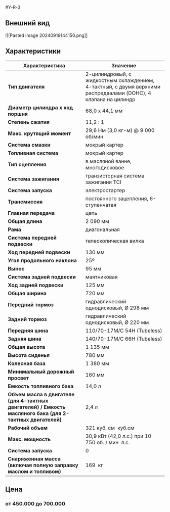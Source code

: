 #Y-R-3
## Внешний вид

![[Pasted image 20240919144150.png]]

## Характеристики

| Характеристика                                                                                             | Значение                                                                                                        |
| ---------------------------------------------------------------------------------------------------------- | --------------------------------------------------------------------------------------------------------------- |
| **Тип двигателя**                                                                                          | 2-цилиндровый, с жидкостным охлаждением, 4-тактный, с двумя верхними распредвалами (DOHC), 4 клапана на цилиндр |
| **Диаметр цилиндра x ход поршня**                                                                          | 68,0 x 44,1 мм                                                                                                  |
| **Степень сжатия**                                                                                         | 11,2 : 1                                                                                                        |
| **Макс. крутящий момент**                                                                                  | 29,6 Нм (3,0 кг-м) @ 9 000 об/мин                                                                               |
| **Система смазки**                                                                                         | мокрый картер                                                                                                   |
| **Топливная система**                                                                                      | мокрый картер                                                                                                   |
| **Тип сцепления**                                                                                          | в масляной ванне, многодисковое                                                                                 |
| **Система зажигания**                                                                                      | транзисторная система зажигания TCI                                                                             |
| **Система запуска**                                                                                        | электростартер                                                                                                  |
| **Трансмиссия**                                                                                            | постоянного зацепления, 6-ступенчатая                                                                           |
| **Главная передача**                                                                                       | цепь                                                                                                            |
| **Общая длина**                                                                                            | 2 090 мм                                                                                                        |
| **Рама**                                                                                                   | диагональная                                                                                                    |
| **Система передней подвески**                                                                              | телескопическая вилка                                                                                           |
| **Ход передней подвески**                                                                                  | 130 мм                                                                                                          |
| **Угол продольного наклона**                                                                               | 25º                                                                                                             |
| **Вынос**                                                                                                  | 95 мм                                                                                                           |
| **Система задней подвески**                                                                                | маятниковая                                                                                                     |
| **Ход задней подвески**                                                                                    | 125 мм                                                                                                          |
| **Общая ширина**                                                                                           | 720 мм                                                                                                          |
| **Передний тормоз**                                                                                        | гидравлический однодисковый, Ø 298 мм                                                                           |
| **Задний тормоз**                                                                                          | гидравлический однодисковый, Ø 220 мм                                                                           |
| **Передняя шина**                                                                                          | 110/70-17M/C 54H (Tubeless)                                                                                     |
| **Задняя шина**                                                                                            | 140/70-17M/C 66H (Tubeless)                                                                                     |
| **Общая высота**                                                                                           | 1 135 мм                                                                                                        |
| **Высота сиденья**                                                                                         | 780 мм                                                                                                          |
| **Колесная база**                                                                                          | 1 380 мм                                                                                                        |
| **Минимальный дорожный просвет**                                                                           | 160 мм                                                                                                          |
| **Емкость топливного бака**                                                                                | 14,0 л                                                                                                          |
| **Объем масла в двигателе (для 4-тактных двигателей) / Емкость масляного бака (для 2-тактных двигателей)** | 2,4 л                                                                                                           |
| **Рабочий объем**                                                                                          | 321 куб. см  куб.см                                                                                             |
| **Макс. мощность**                                                                                         | 30,9 кВт (42,0 л.с.) при 10 750 об. / мин  л.с.                                                                 |
| **Система запуска**                                                                                        | 0                                                                                                               |
| **Снаряженная масса (включая полную заправку маслом и топливом)**                                          | 169  кг                                                                                                         |
## Цена
### от 450.000 до 700.000